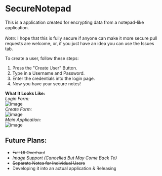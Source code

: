 # SecureNotepad
This is a application created for encrypting data from a notepad-like application.  <br />
 <br />
*Note:* I hope that this is fully secure if anyone can make it more secure pull requests are welcome, or, if you just have an idea you can use the Issues tab. <br />

To create a user, follow these steps:
1. Press the "Create User" Button.
2. Type in a Username and Password.
3. Enter the credentials into the login page.
4. Now you have your secure notes!

**What It Looks Like:** <br />
*Login Form:* <br />
![image](https://github.com/Turnrp/SecureNotepad/assets/70816015/6eff55a6-5173-475c-be8c-129563016bf5) <br />
*Create Form:* <br />
![image](https://github.com/Turnrp/SecureNotepad/assets/70816015/5f9b7b32-8904-4df1-9262-89b19cdbe08e) <br />
*Main Application:* <br />
![image](https://github.com/Turnrp/SecureNotepad/assets/70816015/fe07786d-ba96-42de-960d-cff2ed57c2c0) <br />


## Future Plans:
- ~~Full UI Overhaul~~
- *Image Support (Cancelled But May Come Back To)*
- ~~Separate Notes for Individual Users~~
- Developing it into an actual application & Releasing
